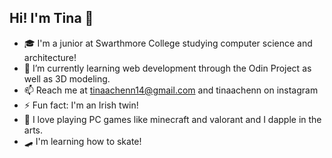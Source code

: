 ## Hi! I'm Tina 🌟

- 🎓 I'm a junior at Swarthmore College studying computer science and architecture!
- 🌱 I’m currently learning web development through the Odin Project as well as 3D modeling.
- 📫 Reach me at tinaachenn14@gmail.com and tinaachenn on instagram
- ⚡ Fun fact: I'm an Irish twin! 
- 🎱 I love playing PC games like minecraft and valorant and I dapple in the arts.
- 🛹 I'm learning how to skate! 

<!--
### Hi there 👋

Here are some ideas to get you started:

- 🔭 I’m currently working on ...
- 🌱 I’m currently learning ...
- 👯 I’m looking to collaborate on ...
- 🤔 I’m looking for help with ...
- 💬 Ask me about ...
- 📫 How to reach me: ...
- 😄 Pronouns: ...
- ⚡ Fun fact: ...
-->
